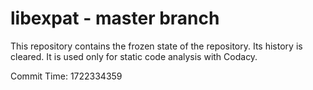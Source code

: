 # libexpat - master branch

This repository contains the frozen state of the repository.
Its history is cleared. It is used only for static code
analysis with Codacy.

Commit Time: 1722334359